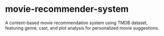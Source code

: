 # movie-recommender-system
A content-based movie recommendation system using TMDB dataset, featuring genre, cast, and plot analysis for personalized movie suggestions.
